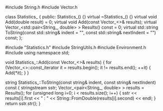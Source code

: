 
#include String.h
#include Vector.h

class Statistics_
{
public:
    Statistics_() {}
	virtual ~Statistics_() {}
    virtual void Add(double result) = 0;
    virtual void Add(const Vector_<>& results);
	virtual Vector_<std::pair<String_, double> > Results() const = 0;
	virtual std::string ToString(const std::string& indent = "", const std::string& nextIndent = "") const;
};




#include "Statistics.h"
#include StringUtils.h
#include Environment.h
#include <sstream>
using namespace std;


void Statistics_::Add(const Vector_<>& results)
{
	for (Vector_<>::const_iterator it = results.begin(); it != results.end(); ++it)
	{
		Add(*it);
	}
}


string Statistics_::ToString(const string& indent, const string& nextIndent) const
{
	stringstream sstr;
	Vector_<pair<String_, double> > results = Results();
	for (unsigned long i=0; i < results.size(); i++)
	{
		sstr << results[i].first << " : " << String::FromDouble(results[i].second) << endl;
	}
	return sstr.str();
}

